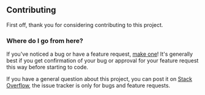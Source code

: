 ﻿## Contributing
 First off, thank you for considering contributing to this project.

### Where do I go from here?
If you've noticed a bug or have a feature request,  [make one](https://github.com/ncu106503522/androidAppMobile/issues/new)! It's generally best if you get confirmation of your bug or approval for your feature request this way before starting to code.

If you have a general question about this project, you can post it on  [Stack Overflow](https://stackoverflow.com/questions), the issue tracker is only for bugs and feature requests.



